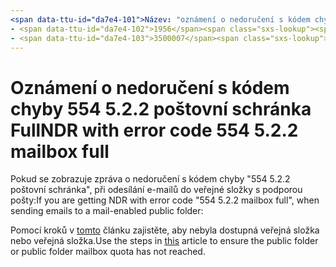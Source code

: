 ```yaml
---
<span data-ttu-id="da7e4-101">Název: "oznámení o nedoručení s kódem chyby" 554 5.2.2 poštovní schránka Full "" MS. Author: chrisda autor: chrisda Manager: dansimp MS. Date: 04/21/2020 MS. cílová skupina: ITPro MS. téma: článek MS. služba: O365-Správa robotů: neindexovat, NOFOLLOW localization_priority: normální MS. vlastní:</span><span class="sxs-lookup"><span data-stu-id="da7e4-101">title: "NDR with error code "554 5.2.2 mailbox full"" ms.author: chrisda author: chrisda manager: dansimp ms.date: 04/21/2020 ms.audience: ITPro ms.topic: article ms.service: o365-administration ROBOTS: NOINDEX, NOFOLLOW localization_priority: Normal ms.custom:</span></span> 
- <span data-ttu-id="da7e4-102">1956</span><span class="sxs-lookup"><span data-stu-id="da7e4-102">1956</span></span>
- <span data-ttu-id="da7e4-103">3500007</span><span class="sxs-lookup"><span data-stu-id="da7e4-103">3500007</span></span>
---
```


# <a name="ndr-with-error-code-554-522-mailbox-full"></a><span data-ttu-id="da7e4-104">Oznámení o nedoručení s kódem chyby 554 5.2.2 poštovní schránka Full</span><span class="sxs-lookup"><span data-stu-id="da7e4-104">NDR with error code 554 5.2.2 mailbox full</span></span>

<span data-ttu-id="da7e4-105">Pokud se zobrazuje zpráva o nedoručení s kódem chyby "554 5.2.2 poštovní schránka", při odesílání e-mailů do veřejné složky s podporou pošty:</span><span class="sxs-lookup"><span data-stu-id="da7e4-105">If you are getting NDR with error code "554 5.2.2 mailbox full", when sending emails to a mail-enabled public folder:</span></span>  

<span data-ttu-id="da7e4-106">Pomocí kroků v [tomto](https://aka.ms/554522) článku zajistěte, aby nebyla dostupná veřejná složka nebo veřejná složka.</span><span class="sxs-lookup"><span data-stu-id="da7e4-106">Use the steps in [this](https://aka.ms/554522) article to ensure the public folder or public folder mailbox quota has not reached.</span></span>
